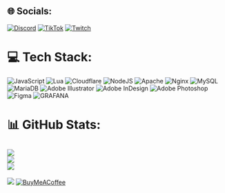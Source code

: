 
## 🌐 Socials:
[![Discord](https://img.shields.io/badge/Discord-%237289DA.svg?logo=discord&logoColor=white)](https://discord.gg/betterside) [![TikTok](https://img.shields.io/badge/TikTok-%23000000.svg?logo=TikTok&logoColor=white)](https://tiktok.com/@tomson701) [![Twitch](https://img.shields.io/badge/Twitch-%239146FF.svg?logo=Twitch&logoColor=white)](https://twitch.tv/tomson701) 

# 💻 Tech Stack:
![JavaScript](https://img.shields.io/badge/javascript-%23323330.svg?style=for-the-badge&logo=javascript&logoColor=%23F7DF1E) ![Lua](https://img.shields.io/badge/lua-%232C2D72.svg?style=for-the-badge&logo=lua&logoColor=white) ![Cloudflare](https://img.shields.io/badge/Cloudflare-F38020?style=for-the-badge&logo=Cloudflare&logoColor=white) ![NodeJS](https://img.shields.io/badge/node.js-6DA55F?style=for-the-badge&logo=node.js&logoColor=white) ![Apache](https://img.shields.io/badge/apache-%23D42029.svg?style=for-the-badge&logo=apache&logoColor=white) ![Nginx](https://img.shields.io/badge/nginx-%23009639.svg?style=for-the-badge&logo=nginx&logoColor=white) ![MySQL](https://img.shields.io/badge/mysql-%2300000f.svg?style=for-the-badge&logo=mysql&logoColor=white) ![MariaDB](https://img.shields.io/badge/MariaDB-003545?style=for-the-badge&logo=mariadb&logoColor=white) ![Adobe Illustrator](https://img.shields.io/badge/adobe%20illustrator-%23FF9A00.svg?style=for-the-badge&logo=adobe%20illustrator&logoColor=white) ![Adobe InDesign](https://img.shields.io/badge/Adobe%20InDesign-49021F?style=for-the-badge&logo=adobeindesign&logoColor=FF3366) ![Adobe Photoshop](https://img.shields.io/badge/adobe%20photoshop-%2331A8FF.svg?style=for-the-badge&logo=adobe%20photoshop&logoColor=white) ![Figma](https://img.shields.io/badge/figma-%23F24E1E.svg?style=for-the-badge&logo=figma&logoColor=white) ![GRAFANA](https://img.shields.io/badge/grafana-F46800.svg?style=for-the-badge&logo=grafana&logoColor=white&color=%23F46800)
# 📊 GitHub Stats:
![](https://github-readme-stats.vercel.app/api?username=tomson701&theme=dark&hide_border=true&include_all_commits=true&count_private=true)<br/>
![](https://github-readme-streak-stats.herokuapp.com/?user=tomson701&theme=dark&hide_border=true)<br/>
![](https://github-readme-stats.vercel.app/api/top-langs/?username=tomson701&theme=dark&hide_border=true&include_all_commits=true&count_private=true&layout=compact)
---
[![](https://visitcount.itsvg.in/api?id=tomson701&icon=0&color=12)](https://visitcount.itsvg.in)
[![BuyMeACoffee](https://img.shields.io/badge/Buy%20Me%20a%20Coffee-ffdd00?style=for-the-badge&logo=buy-me-a-coffee&logoColor=black)](https://buymeacoffee.com/tomson701) 
